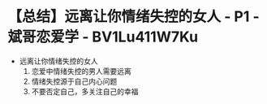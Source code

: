 # 【总结】远离让你情绪失控的女人 - P1 - 斌哥恋爱学 - BV1Lu411W7Ku

-   远离让你情绪失控的女人
    1.  恋爱中情绪失控的男人需要远离
    2.  情绪失控源于自己内心问题
    3.  不要否定自己，多关注自己的幸福